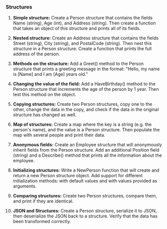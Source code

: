 ### Structures

1. **Simple structure:** Create a Person structure that contains the fields Name (string), Age (int), and Address (string). Then create a function that takes an object of this structure and prints all of its fields.

2. **Nested structure:** Create an Address structure that contains the fields Street (string), City (string), and PostalCode (string). Then nest this structure in a Person structure. Create a function that prints the full address of the person.

3. **Methods on the structure:** Add a Greet() method to the Person structure that prints a greeting message in the format: "Hello, my name is \[Name\] and I am \[Age\] years old."

4. **Changing the value of the field:** Add a HaveBirthday() method to the Person structure that increments the age of the person by 1 year. Then test this method on the object.

5. **Copying structures:** Create two Person structures, copy one to the other, change the data in the copy, and check if the data in the original structure has changed as well.

6. **Map of structures:** Create a map where the key is a string (e.g. the person's name), and the value is a Person structure. Then populate the map with several people and print their data.

7. **Anonymous fields:** Create an Employee structure that will anonymously inherit fields from the Person structure. Add an additional Position field (string) and a Describe() method that prints all the information about the employee.

8. **Initializing structures:** Write a NewPerson function that will create and return a new Person structure object. Add support for different initialization methods: with default values ​​and with values ​​provided as arguments.

9. **Comparing structures:** Create two Person structures, compare them, and print if they are identical.

10. **JSON and Structures:** Create a Person structure, serialize it to JSON, then deserialize the JSON back to a structure. Verify that the data has been transformed correctly.